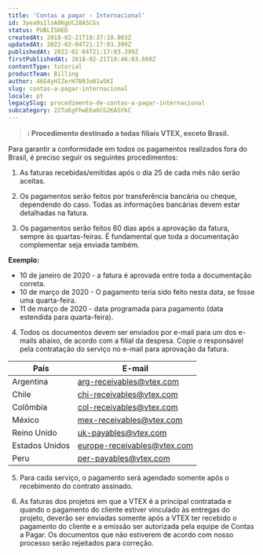 ```yaml
---
title: 'Contas a pagar - Internacional'
id: 3yea9sIlsA0KgUC28ASCGs
status: PUBLISHED
createdAt: 2018-02-21T18:37:18.803Z
updatedAt: 2022-02-04T21:17:03.399Z
publishedAt: 2022-02-04T21:17:03.399Z
firstPublishedAt: 2018-02-21T18:46:03.660Z
contentType: tutorial
productTeam: Billing
author: 46G4yHIZerH7B9Jo0Iw5KI
slug: contas-a-pagar-internacional
locale: pt
legacySlug: procedimento-de-contas-a-pagar-internacional
subcategory: 22TaEgFhwE6a6CG2KASYkC
---
```


>ℹ️ **Procedimento destinado a todas filiais VTEX, exceto Brasil.**

Para garantir a conformidade em todos os pagamentos realizados fora do Brasil, é preciso seguir os seguintes procedimentos:

1) As faturas recebidas/emitidas após o dia 25 de cada mês não serão aceitas.

2) Os pagamentos serão feitos por transferência bancária ou cheque, dependendo do caso. Todas as informações bancárias devem estar detalhadas na fatura.

3) Os pagamentos serão feitos 60 dias após a aprovação da fatura, sempre às quartas-feiras. É fundamental que toda a documentação complementar seja enviada também.

__Exemplo:__

- 10 de janeiro de 2020 - a fatura é aprovada entre toda a documentação correta.
- 10 de março de 2020 - O pagamento teria sido feito nesta data, se fosse uma quarta-feira.
- 11 de março de 2020 - data programada para pagamento (data estendida para quarta-feira).

4) Todos os documentos devem ser enviados por e-mail para um dos e-mails abaixo, de acordo com a filial da despesa. Copie o responsável pela contratação do serviço no e-mail para aprovação da fatura.

| País | E-mail | 
| ---------- | ---------- | 
| Argentina | arg-receivables@vtex.com |
| Chile | chi-receivables@vtex.com | 
| Colômbia | col-receivables@vtex.com | 
| México | mex-receivables@vtex.com |
| Reino Unido | uk-payables@vtex.com |
| Estados Unidos | europe-receivables@vtex.com |
| Peru | per-payables@vtex.com |

5) Para cada serviço, o pagamento será agendado somente após o recebimento do contrato assinado.

6) As faturas dos projetos em que a VTEX é a principal contratada e quando o pagamento do cliente estiver vinculado às entregas do projeto, deverão ser enviadas somente após a VTEX ter recebido o pagamento do cliente e a emissão ser autorizada pela equipe de Contas a Pagar.
Os documentos que não estiverem de acordo com nosso processo serão rejeitados para correção.

